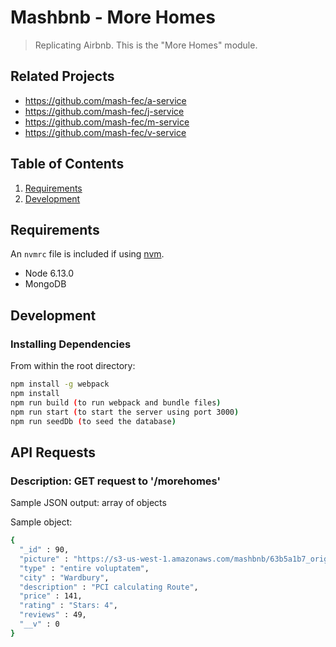 # Mashbnb - More Homes

> Replicating Airbnb. This is the "More Homes" module.

## Related Projects

  - https://github.com/mash-fec/a-service
  - https://github.com/mash-fec/j-service
  - https://github.com/mash-fec/m-service
  - https://github.com/mash-fec/v-service

## Table of Contents

1. [Requirements](#requirements)
2. [Development](#development)

## Requirements

An `nvmrc` file is included if using [nvm](https://github.com/creationix/nvm).

- Node 6.13.0
- MongoDB

## Development

### Installing Dependencies

From within the root directory:

```sh
npm install -g webpack
npm install
npm run build (to run webpack and bundle files)
npm run start (to start the server using port 3000)
npm run seedDb (to seed the database)
```

## API Requests
### Description: GET request to '/morehomes'
Sample JSON output: array of objects

Sample object:
```sh
{
  "_id" : 90,
  "picture" : "https://s3-us-west-1.amazonaws.com/mashbnb/63b5a1b7_original.jpg",
  "type" : "entire voluptatem",
  "city" : "Wardbury",
  "description" : "PCI calculating Route",
  "price" : 141,
  "rating" : "Stars: 4",
  "reviews" : 49,
  "__v" : 0
}
```